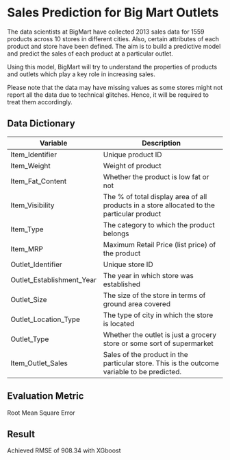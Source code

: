 # Sales Prediction for Big Mart Outlets

The data scientists at BigMart have collected 2013 sales data for 1559 products across 10 stores in different cities. Also, certain attributes of each product and store have been defined. The aim is to build a predictive model and predict the sales of each product at a particular outlet.

Using this model, BigMart will try to understand the properties of products and outlets which play a key role in increasing sales.

Please note that the data may have missing values as some stores might not report all the data due to technical glitches. Hence, it will be required to treat them accordingly. 


## Data Dictionary
|  Variable | Description  |
|---|---|
|Item_Identifier|	Unique product ID|
|Item_Weight	|Weight of product |
|Item_Fat_Content|	Whether the product is low fat or not|
|Item_Visibility	| The % of total display area of all products in a store allocated to the particular product|
| Item_Type | The category to which the product belongs|
|Item_MRP |	Maximum Retail Price (list price) of the product |
| Outlet_Identifier |	Unique store ID|
| Outlet_Establishment_Year |	The year in which store was established|
|Outlet_Size |	The size of the store in terms of ground area covered|
|Outlet_Location_Type	 | The type of city in which the store is located|
|Outlet_Type	| Whether the outlet is just a grocery store or some sort of supermarket |
| Item_Outlet_Sales | Sales of the product in the particular store. This is the outcome variable to be predicted.|

## Evaluation Metric

Root Mean Square Error

## Result

Achieved RMSE of 908.34 with XGboost
